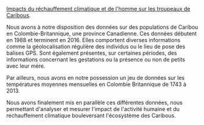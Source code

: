 [Impacts du réchauffement climatique et de l'homme sur les troupeaux de Caribous](https://b2rj.github.io/Caribous/src/slide.html).

Nous avons à notre disposition des données sur des populations de Caribou en Colombie-Britannique, une province Canadienne. Ces données débutent en 1988 et terminent en 2016. Elles comportent diverses informations comme la géolocalisation régulière des individus ou le lieu de pose des balises GPS. Sont également présentes, sur certaines périodes, des informations concernant les gestations ou la présence ou non de petits avec leur mère.

Par ailleurs, nous avons en notre possession un jeu de données sur les températures moyennes mensuelles en Colombie Britannique de 1743 à 2013.

Nous avons finalement mis en parallèle ces différentes données, nous permettant d'analyser et mesurer l'impact de l'activité humaine et du rechauffement climatique bouleversant l'écosystème des Caribous.
